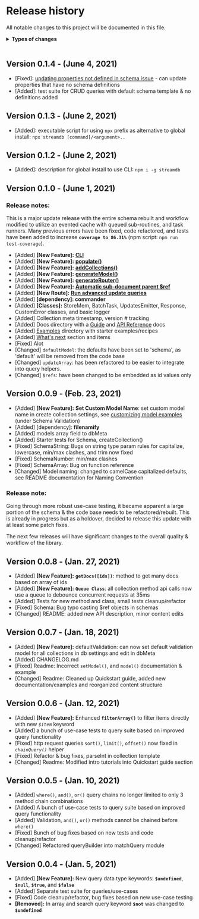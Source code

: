 # Release history  

All notable changes to this project will be documented in this file.  

<details>
<summary><strong>Types of changes</strong></summary>

<ul>
    <li><code>Added</code> for new features.</li>
    <li><code>Changed</code> for changes in existing functionality.</li>
    <li><code>Deprecated</code> for soon-to-be removed features.</li>
    <li><code>Removed</code> for now removed features.</li>
    <li><code>Fixed</code> for any bug fixes.</li>
    <li><code>Security</code> in case of vulnerabilities.</li>
</ul>

</details>
<br>

## Version 0.1.4  - (June 4, 2021)

- [Fixed]: [updating properties not defined in schema issue](https://github.com/fabiantoth/streamdb/issues/14#issue-911237140) - can update properties that have no schema definitions
- [Added]: test suite for CRUD queries with default schema template & no definitions added


## Version 0.1.3  - (June 2, 2021)

- [Added]: executable script for using `npx` prefix as alternative to global install: `npx streamdb [command]/<argument>..`


## Version 0.1.2  - (June 2, 2021)

- [Added]: description for global install to use CLI: `npm i -g streamdb`


## Version 0.1.0  - (June 1, 2021)

### Release notes:

This is a major update release with the entire schema rebuilt and workflow modified to utilize an evented cache with queued sub-routines, and task runners. Many previous errors have been fixed, code refactored, and tests have been added to increase **`coverage to 86.31%`** (npm script: `npm run test-coverage`).

- [Added] **[New Feature]:** **[CLI](docs/guide.md#6-cli)**
- [Added] **[New Feature]:** **[populate()](docs/api.md#populatearr)**
- [Added] **[New Feature]:** **[addCollections()](docs/api.md#dbaddcollectionscolnames-settings)**
- [Added] **[New Feature]:** **[generateModel()](docs/api.md#generatemodel)**
- [Added] **[New Feature]:** **[generateRouter()](docs/api.md#generaterouter)**
- [Added] **[New Feature]:** **[Automatic sub-document parent $ref](docs/guide.md#7-document-relationships)**
- [Added] **[New Route]:** **[Run advanced update queries](docs/guide.md#34-update-queries)**
- [Added] **[dependency]: commander**
- [Added] **[Classes]:** StoreMem, BatchTask, UpdatesEmitter, Response, CustomError classes, and basic logger
- [Added] Collection meta timestamp, version # tracking
- [Added] Docs directory with a [Guide](docs/guide.md) and [API Reference](docs/api.md) docs
- [Added] [Examples](examples) directory with starter examples/recipes
- [Added] [What's next](README.md#whats-next) section and items
- [Fixed] Alot
- [Changed] `defaultModel`: the defaults have been set to 'schema', as 'default' will be removed from the code base
- [Changed] `updateArray`: has been refactored to be easier to integrate into query helpers.
- [Changed] `$refs`: have been changed to be embedded as id values only

## Version 0.0.9  - (Feb. 23, 2021)

- [Added] **[New Feature]:** **Set Custom Model Name**: set custom model name in create collection settings, see <a href="README.md#customizing-the-validation-model">customizing model examples</a> (under Schema Validation)
- [Added] [dependency]: **filenamify**
- [Added] models array field to dbMeta
- [Added] Starter tests for Schema, createCollection()
- [Fixed] SchemaString: Bugs on string type param rules for capitalize, lowercase, min/max clashes, and trim now fixed
- [Fixed] SchemaNumber: min/max clashes
- [Fixed] SchemaArray: Bug on function reference
- [Changed] Model naming: changed to camelCase capitalized defaults, see README documentation for Naming Convention
 
### Release note:

Going through more robust use-case testing, it became apparent a large portion of the schema & the code base needs to be refactored/rebuilt. This is already in progress but as a holdover, decided to release this update with at least some patch fixes.

The next few releases will have significant changes to the overall quality & workflow of the library.

## Version 0.0.8  - (Jan. 27, 2021)

- [Added] **[New Feature]:** **`getDocs([ids])`**: method to get many docs based on array of ids
- [Added] **[New Feature]:** **`Queue Class`**: all collection method api calls now use a queue to debounce concurrent requests at 35ms
- [Added] Tests for new method and class, small tests cleanup/refactor
- [Fixed] Schema: Bug typo casting $ref objects in schemas
- [Changed] README: added new API description, minor content edits 


## Version 0.0.7  - (Jan. 18, 2021)

- [Added] **[New Feature]:** defaultValidation: can now set default validation model for all collections in db settings and edit in dbMeta
- [Added] CHANGELOG.md 
- [Fixed] Readme: Incorrect `setModel()`, and `model()` documentation & example
- [Changed] Readme: Cleaned up Quickstart guide, added new documentation/examples and reorganized content structure 


## Version 0.0.6  - (Jan. 12, 2021)

- [Added] **[New Feature]:** Enhanced **`filterArray()`** to filter items directly with new *`$item`* keyword
- [Added] a bunch of use-case tests to query suite based on improved query functionality
- [Fixed] http request queries `sort()`, `limit()`, `offset()` now fixed in *`chainQuery()`* helper
- [Fixed] Refactor & bug fixes, parseInt in collection template
- [Changed] Readme: Modified intro tutorials into Quickstart guide section


## Version 0.0.5  - (Jan. 10, 2021)

- [Added] `where()`, `and()`, `or()` query chains no longer limited to only 3 method chain combinations
- [Added] A bunch of use-case tests to query suite based on improved query functionality
- [Added] Validation, `and()`, `or()` methods cannot be chained before `where()`
- [Fixed] Bunch of bug fixes based on new tests and code cleanup/refactor
- [Changed] Refactored queryBuilder into matchQuery module


## Version 0.0.4  - (Jan. 5, 2021)

- [Added] **[New Feature]:** New query data type keywords: **`$undefined`**, **`$null`**, **`$true`**, and  **`$false`**
- [Added] Separate test suite for queries/use-cases
- [Fixed] Code cleanup/refactor, bug fixes based on new use-case testing
- **[Removed]:** In array and search query keyword **`$not`** was changed to **`$undefined`**
